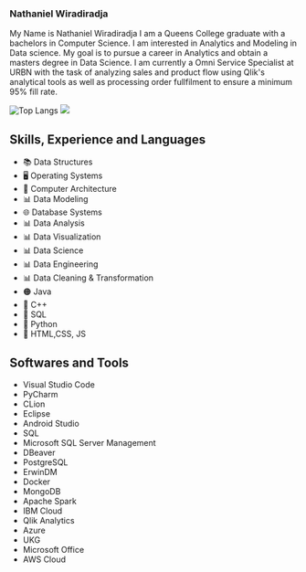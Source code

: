 ### Nathaniel Wiradiradja

My Name is Nathaniel Wiradiradja I am a Queens College graduate with a bachelors in Computer Science. I am interested in Analytics and Modeling in Data science. My goal is to pursue a career in Analytics and obtain a masters degree in Data Science. I am currently a Omni Service Specialist at URBN with the task of analyzing sales and product flow using Qlik's analytical tools as well as processing order fullfilment to ensure a minimum 95% fill rate.

![Top Langs](https://github-readme-stats.vercel.app/api/top-langs/?username=Nwiradiradja&theme=tokyonight) ![](https://visitor-badge.laobi.icu/badge?page_id=Nwiradiradja.Nwiradiradja)




## Skills, Experience and Languages
* 📚 Data Structures 
* 🖥️ Operating Systems
* 💾 Computer Architecture
* 📊 Data Modeling
* 🌐 Database Systems
* 📊 Data Analysis
* 📊 Data Visualization
* 📊 Data Science
* 📊 Data Engineering
* 📊 Data Cleaning & Transformation
* 🟠 Java
* 🔵 C++
* 🐬 SQL
* 🐍 Python
* 📃 HTML,CSS, JS

## Softwares and Tools
* Visual Studio Code
* PyCharm
* CLion
* Eclipse
* Android Studio
* SQL
* Microsoft SQL Server Management
* DBeaver
* PostgreSQL
* ErwinDM
* Docker
* MongoDB
* Apache Spark
* IBM Cloud
* Qlik Analytics
* Azure
* UKG
* Microsoft Office
* AWS Cloud
